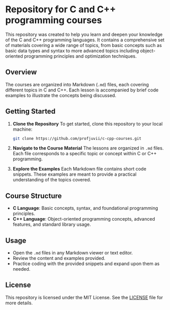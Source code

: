 # Repository for C and C++ programming courses
This repository was created to help you learn and deepen your knowledge of the C and C++ programming languages. It contains a comprehensive set of materials covering a wide range of topics, from basic concepts such as basic data types and syntax to more advanced topics including object-oriented programming principles and optimization techniques.

## Overview
The courses are organized into Markdown (`.md`) files, each covering different topics in C and C++. Each lesson is accompanied by brief code examples to illustrate the concepts being discussed. 

## Getting Started
1. **Clone the Repository**
   To get started, clone this repository to your local machine:
   ```bash
   git clone https://github.com/profjuvii/c-cpp-courses.git
   ```

2. **Navigate to the Course Material**
   The lessons are organized in `.md` files. Each file corresponds to a specific topic or concept within C or C++ programming.

3. **Explore the Examples**
   Each Markdown file contains short code snippets. These examples are meant to provide a practical understanding of the topics covered.

## Course Structure
- **C Language**: Basic concepts, syntax, and foundational programming principles.
- **C++ Language**: Object-oriented programming concepts, advanced features, and standard library usage.

## Usage
- Open the `.md` files in any Markdown viewer or text editor.
- Review the content and examples provided.
- Practice coding with the provided snippets and expand upon them as needed.

## License
This repository is licensed under the MIT License. See the [LICENSE](LICENSE) file for more details.
